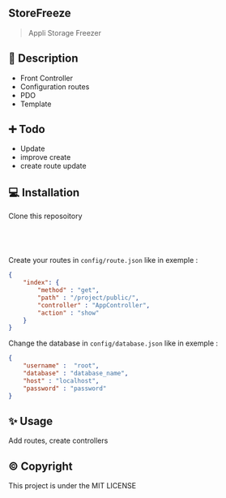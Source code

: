## StoreFreeze



> Appli Storage Freezer

## 📃 Description

* Front Controller
* Configuration routes
* PDO
* Template


## ➕ Todo

* Update
* improve create
* create route update


## 💻 Installation
Clone this reposoitory

```


```

```

```


```

```

Create your routes in `config/route.json` like in exemple :
```json
{
    "index": {
        "method" : "get",
        "path" : "/project/public/",
        "controller" : "AppController",
        "action" : "show"  
    }
}
```

Change the database in `config/database.json` like in exemple :
```json
{
    "username" :  "root",
    "database" : "database_name",
    "host" : "localhost",
    "password" : "password"
}
```

## ✨️ Usage
Add routes, create controllers




## ©️ Copyright
This project is under the MIT LICENSE
